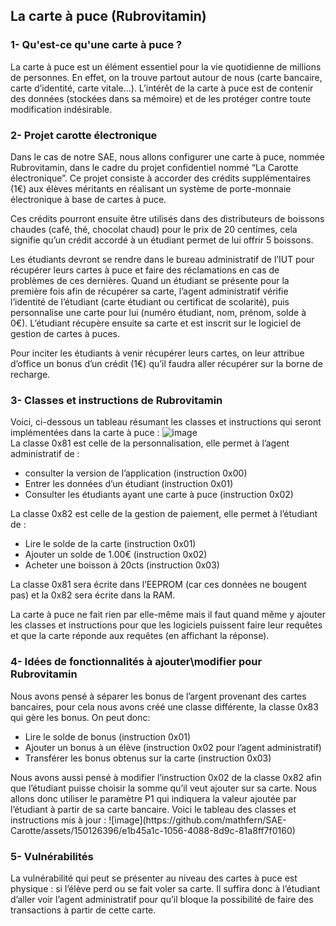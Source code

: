 ## La carte à puce (Rubrovitamin)

### 1- Qu'est-ce qu'une carte à puce ? 
La carte à puce est un élément essentiel pour la vie quotidienne de millions de personnes. En effet, on la trouve partout autour de nous (carte bancaire, carte d’identité, carte vitale…). 
L’intérêt de la carte à puce est de contenir des données (stockées dans sa mémoire) et de les protéger contre toute modification indésirable. 

### 2- Projet carotte électronique
Dans le cas de notre SAE, nous allons configurer une carte à puce, nommée Rubrovitamin, dans le cadre du projet confidentiel nommé “La Carotte électronique”. Ce projet consiste à accorder des crédits supplémentaires (1€) aux élèves méritants en réalisant un système de porte-monnaie électronique à base de cartes à puce. 

Ces crédits pourront ensuite être utilisés dans des distributeurs de boissons chaudes (café, thé, chocolat chaud) pour le prix de 20 centimes, cela signifie qu’un crédit accordé à un étudiant permet de lui offrir 5 boissons. 

Les étudiants devront se rendre dans le bureau administratif de l’IUT pour récupérer leurs cartes à puce et faire des réclamations en cas de problèmes de ces dernières. Quand un étudiant se présente pour la première fois afin de récupérer sa carte, l’agent administratif vérifie l’identité de l’étudiant (carte étudiant ou certificat de scolarité), puis personnalise une carte pour lui (numéro étudiant, nom, prénom, solde à 0€). L’étudiant récupère ensuite sa carte et est inscrit sur le logiciel de gestion de cartes à puces. 

Pour inciter les étudiants à venir récupérer leurs cartes, on leur attribue d’office un bonus d’un crédit (1€) qu’il faudra aller récupérer sur la borne de recharge. 

### 3- Classes et instructions de Rubrovitamin
Voici, ci-dessous un tableau résumant les classes et instructions qui seront implémentées dans la carte à puce : 
![image](https://github.com/mathfern/SAE-Carotte/assets/150126396/57f30f96-5de8-4d6a-a788-e048a531f0ec) <br>
La classe 0x81 est celle de la personnalisation, elle permet à l’agent administratif de : <ul>
<li>consulter la version de l’application (instruction 0x00)</li>
<li>Entrer les données d’un étudiant (instruction 0x01)</li>
<li>Consulter les étudiants ayant une carte à puce (instruction 0x02)</li>
</ul>
La classe 0x82 est celle de la gestion de paiement, elle permet à l’étudiant de : <ul>
<li>Lire le solde de la carte (instruction 0x01)</li>
<li>Ajouter un solde de 1.00€ (instruction 0x02)</li>
<li>Acheter une boisson à 20cts (instruction 0x03)</li>
</ul>
La classe 0x81 sera écrite dans l’EEPROM (car ces données ne bougent pas) et la 0x82 sera écrite dans la RAM. 

La carte à puce ne fait rien par elle-même mais il faut quand même y ajouter les classes et instructions pour que les logiciels puissent faire leur requêtes et que la carte réponde aux requêtes (en affichant la réponse). 

### 4- Idées de fonctionnalités à ajouter\modifier pour Rubrovitamin 
Nous avons pensé à séparer les bonus de l’argent provenant des cartes bancaires, pour cela nous avons créé une classe différente, la classe 0x83 qui gère les bonus. On peut donc: <ul>
<li>Lire le solde de bonus (instruction 0x01)</li>
<li>Ajouter un bonus à un élève (instruction 0x02 pour l’agent administratif)</li>
<li>Transférer les bonus obtenus sur la carte (instruction 0x03)</li>
</ul>
Nous avons aussi pensé à modifier l’instruction 0x02 de la classe 0x82 afin que l’étudiant puisse choisir la somme qu’il veut ajouter sur sa carte. Nous allons donc utiliser le paramètre P1 qui indiquera la valeur ajoutée par l’étudiant à partir de sa carte bancaire. 
Voici le tableau des classes et instructions mis à jour : 
![image](https://github.com/mathfern/SAE-Carotte/assets/150126396/e1b45a1c-1056-4088-8d9c-81a8ff7f0160)

### 5- Vulnérabilités
La vulnérabilité qui peut se présenter au niveau des cartes à puce est physique : si l’élève perd ou se fait voler sa carte. Il suffira donc à l’étudiant d’aller voir l’agent administratif pour qu’il bloque la possibilité de faire des transactions à partir de cette carte. 
